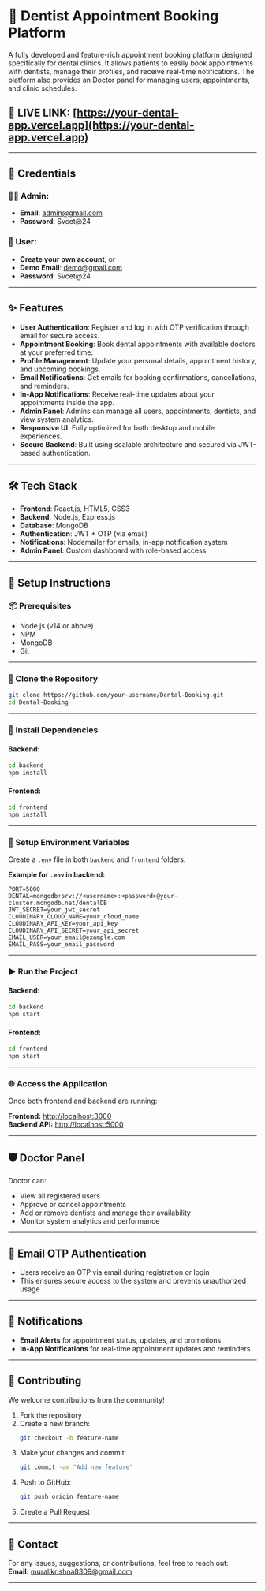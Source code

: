
# 🦷 Dentist Appointment Booking Platform

A fully developed and feature-rich appointment booking platform designed specifically for dental clinics. It allows patients to easily book appointments with dentists, manage their profiles, and receive real-time notifications. The platform also provides an Doctor panel for managing users, appointments, and clinic schedules.

## 🔗 LIVE LINK: [https://your-dental-app.vercel.app](https://your-dental-app.vercel.app)

---

## 🧪 Credentials

### 👨‍⚕️ Admin:
- **Email**: admin@gmail.com  
- **Password**: Svcet@24

### 👤 User:
- **Create your own account**, or  
- **Demo Email**: demo@gmail.com  
- **Password**: Svcet@24

---

## ✨ Features

- **User Authentication**: Register and log in with OTP verification through email for secure access.
- **Appointment Booking**: Book dental appointments with available doctors at your preferred time.
- **Profile Management**: Update your personal details, appointment history, and upcoming bookings.
- **Email Notifications**: Get emails for booking confirmations, cancellations, and reminders.
- **In-App Notifications**: Receive real-time updates about your appointments inside the app.
- **Admin Panel**: Admins can manage all users, appointments, dentists, and view system analytics.
- **Responsive UI**: Fully optimized for both desktop and mobile experiences.
- **Secure Backend**: Built using scalable architecture and secured via JWT-based authentication.

---

## 🛠️ Tech Stack

- **Frontend**: React.js, HTML5, CSS3
- **Backend**: Node.js, Express.js
- **Database**: MongoDB
- **Authentication**: JWT + OTP (via email)
- **Notifications**: Nodemailer for emails, in-app notification system
- **Admin Panel**: Custom dashboard with role-based access

---

## 🚀 Setup Instructions

### 📦 Prerequisites
- Node.js (v14 or above)
- NPM
- MongoDB
- Git

---

### 📁 Clone the Repository

```bash
git clone https://github.com/your-username/Dental-Booking.git
cd Dental-Booking
```

---

### 🔧 Install Dependencies

#### Backend:
```bash
cd backend
npm install
```

#### Frontend:
```bash
cd frontend
npm install
```

---

### 📑 Setup Environment Variables

Create a `.env` file in both `backend` and `frontend` folders.

**Example for `.env` in backend:**
```env
PORT=5000
DENTAL=mongodb+srv://<username>:<password>@your-cluster.mongodb.net/dentalDB
JWT_SECRET=your_jwt_secret
CLOUDINARY_CLOUD_NAME=your_cloud_name
CLOUDINARY_API_KEY=your_api_key
CLOUDINARY_API_SECRET=your_api_secret
EMAIL_USER=your_email@example.com
EMAIL_PASS=your_email_password
```

---

### ▶️ Run the Project

#### Backend:
```bash
cd backend
npm start
```

#### Frontend:
```bash
cd frontend
npm start
```

---

### 🌐 Access the Application

Once both frontend and backend are running:

**Frontend:** [http://localhost:3000](http://localhost:3000)  
**Backend API:** [http://localhost:5000](http://localhost:5000)

---

## 🛡️ Doctor Panel

Doctor can:
- View all registered users
- Approve or cancel appointments
- Add or remove dentists and manage their availability
- Monitor system analytics and performance

---

## 🔐 Email OTP Authentication

- Users receive an OTP via email during registration or login
- This ensures secure access to the system and prevents unauthorized usage

---

## 🔔 Notifications

- **Email Alerts** for appointment status, updates, and promotions
- **In-App Notifications** for real-time appointment updates and reminders

---

## 🤝 Contributing

We welcome contributions from the community!

1. Fork the repository  
2. Create a new branch:
   ```bash
   git checkout -b feature-name
   ```
3. Make your changes and commit:
   ```bash
   git commit -am "Add new feature"
   ```
4. Push to GitHub:
   ```bash
   git push origin feature-name
   ```
5. Create a Pull Request

---

## 📩 Contact

For any issues, suggestions, or contributions, feel free to reach out:  
**Email:** muralikrishna8309@gmail.com

---
